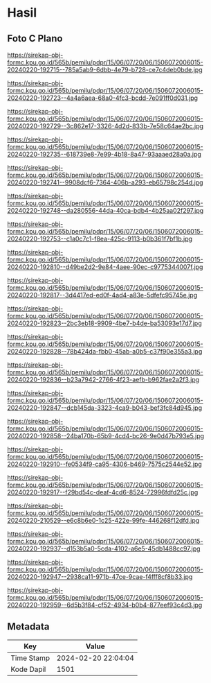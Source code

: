 # Hasil

## Foto C Plano

https://sirekap-obj-formc.kpu.go.id/565b/pemilu/pdpr/15/06/07/20/06/1506072006015-20240220-192715--785a5ab9-6dbb-4e79-b728-ce7c4deb0bde.jpg

https://sirekap-obj-formc.kpu.go.id/565b/pemilu/pdpr/15/06/07/20/06/1506072006015-20240220-192723--4a4a6aea-68a0-4fc3-bcdd-7e091ff0d031.jpg

https://sirekap-obj-formc.kpu.go.id/565b/pemilu/pdpr/15/06/07/20/06/1506072006015-20240220-192729--3c862e17-3326-4d2d-833b-7e58c64ae2bc.jpg

https://sirekap-obj-formc.kpu.go.id/565b/pemilu/pdpr/15/06/07/20/06/1506072006015-20240220-192735--618739e8-7e99-4b18-8a47-93aaaed28a0a.jpg

https://sirekap-obj-formc.kpu.go.id/565b/pemilu/pdpr/15/06/07/20/06/1506072006015-20240220-192741--9908dcf6-7364-406b-a293-eb65798c254d.jpg

https://sirekap-obj-formc.kpu.go.id/565b/pemilu/pdpr/15/06/07/20/06/1506072006015-20240220-192748--da280556-44da-40ca-bdb4-4b25aa02f297.jpg

https://sirekap-obj-formc.kpu.go.id/565b/pemilu/pdpr/15/06/07/20/06/1506072006015-20240220-192753--c1a0c7c1-f8ea-425c-9113-b0b361f7bf1b.jpg

https://sirekap-obj-formc.kpu.go.id/565b/pemilu/pdpr/15/06/07/20/06/1506072006015-20240220-192810--d49be2d2-9e84-4aee-90ec-c9775344007f.jpg

https://sirekap-obj-formc.kpu.go.id/565b/pemilu/pdpr/15/06/07/20/06/1506072006015-20240220-192817--3d4417ed-ed0f-4ad4-a83e-5dfefc95745e.jpg

https://sirekap-obj-formc.kpu.go.id/565b/pemilu/pdpr/15/06/07/20/06/1506072006015-20240220-192823--2bc3eb18-9909-4be7-b4de-ba53093e17d7.jpg

https://sirekap-obj-formc.kpu.go.id/565b/pemilu/pdpr/15/06/07/20/06/1506072006015-20240220-192828--78b424da-fbb0-45ab-a0b5-c37f90e355a3.jpg

https://sirekap-obj-formc.kpu.go.id/565b/pemilu/pdpr/15/06/07/20/06/1506072006015-20240220-192836--b23a7942-2766-4f23-aefb-b962fae2a2f3.jpg

https://sirekap-obj-formc.kpu.go.id/565b/pemilu/pdpr/15/06/07/20/06/1506072006015-20240220-192847--dcb145da-3323-4ca9-b043-bef3fc84d945.jpg

https://sirekap-obj-formc.kpu.go.id/565b/pemilu/pdpr/15/06/07/20/06/1506072006015-20240220-192858--24ba170b-65b9-4cd4-bc26-9e0d47b793e5.jpg

https://sirekap-obj-formc.kpu.go.id/565b/pemilu/pdpr/15/06/07/20/06/1506072006015-20240220-192910--fe0534f9-ca95-4306-b469-7575c2544e52.jpg

https://sirekap-obj-formc.kpu.go.id/565b/pemilu/pdpr/15/06/07/20/06/1506072006015-20240220-192917--f29bd54c-deaf-4cd6-8524-72996fdfd25c.jpg

https://sirekap-obj-formc.kpu.go.id/565b/pemilu/pdpr/15/06/07/20/06/1506072006015-20240220-210529--e6c8b6e0-1c25-422e-99fe-446268f12dfd.jpg

https://sirekap-obj-formc.kpu.go.id/565b/pemilu/pdpr/15/06/07/20/06/1506072006015-20240220-192937--d153b5a0-5cda-4102-a6e5-45db1488cc97.jpg

https://sirekap-obj-formc.kpu.go.id/565b/pemilu/pdpr/15/06/07/20/06/1506072006015-20240220-192947--2938ca11-971b-47ce-9cae-f4fff8cf8b33.jpg

https://sirekap-obj-formc.kpu.go.id/565b/pemilu/pdpr/15/06/07/20/06/1506072006015-20240220-192959--6d5b3f84-cf52-4934-b0b4-877eef93c4d3.jpg


## Metadata

| Key        | Value               |
| ---------- | ------------------- |
| Time Stamp | 2024-02-20 22:04:04 |
| Kode Dapil | 1501                |



